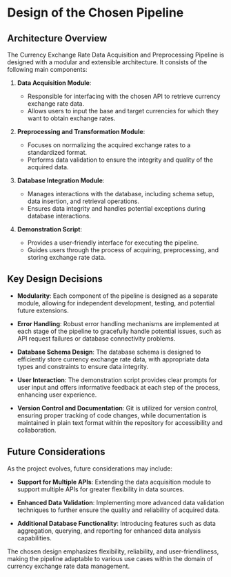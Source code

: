 # Design of the Chosen Pipeline

## Architecture Overview

The Currency Exchange Rate Data Acquisition and Preprocessing Pipeline is designed with a modular and extensible architecture. It consists of the following main components:

1. **Data Acquisition Module**:
   - Responsible for interfacing with the chosen API to retrieve currency exchange rate data.
   - Allows users to input the base and target currencies for which they want to obtain exchange rates.

2. **Preprocessing and Transformation Module**:
   - Focuses on normalizing the acquired exchange rates to a standardized format.
   - Performs data validation to ensure the integrity and quality of the acquired data.

3. **Database Integration Module**:
   - Manages interactions with the database, including schema setup, data insertion, and retrieval operations.
   - Ensures data integrity and handles potential exceptions during database interactions.

4. **Demonstration Script**:
   - Provides a user-friendly interface for executing the pipeline.
   - Guides users through the process of acquiring, preprocessing, and storing exchange rate data.

## Key Design Decisions

- **Modularity**: Each component of the pipeline is designed as a separate module, allowing for independent development, testing, and potential future extensions.

- **Error Handling**: Robust error handling mechanisms are implemented at each stage of the pipeline to gracefully handle potential issues, such as API request failures or database connectivity problems.

- **Database Schema Design**: The database schema is designed to efficiently store currency exchange rate data, with appropriate data types and constraints to ensure data integrity.

- **User Interaction**: The demonstration script provides clear prompts for user input and offers informative feedback at each step of the process, enhancing user experience.

- **Version Control and Documentation**: Git is utilized for version control, ensuring proper tracking of code changes, while documentation is maintained in plain text format within the repository for accessibility and collaboration.

## Future Considerations

As the project evolves, future considerations may include:

- **Support for Multiple APIs**: Extending the data acquisition module to support multiple APIs for greater flexibility in data sources.

- **Enhanced Data Validation**: Implementing more advanced data validation techniques to further ensure the quality and reliability of acquired data.

- **Additional Database Functionality**: Introducing features such as data aggregation, querying, and reporting for enhanced data analysis capabilities.

The chosen design emphasizes flexibility, reliability, and user-friendliness, making the pipeline adaptable to various use cases within the domain of currency exchange rate data management.
